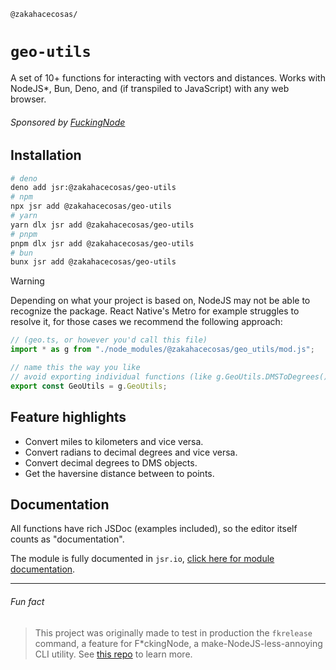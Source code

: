 <!-- markdownlint-disable md001 md041 -->

`@zakahacecosas/`

# `geo-utils`

A set of 10+ functions for interacting with vectors and distances. Works with NodeJS*, Bun, Deno, and (if transpiled to JavaScript) with any web browser.

###### Sponsored by [FuckingNode](#fun-fact)

## Installation

```bash
# deno
deno add jsr:@zakahacecosas/geo-utils
# npm
npx jsr add @zakahacecosas/geo-utils
# yarn
yarn dlx jsr add @zakahacecosas/geo-utils
# pnpm
pnpm dlx jsr add @zakahacecosas/geo-utils
# bun
bunx jsr add @zakahacecosas/geo-utils
```

> [!WARNING]
> Depending on what your project is based on, NodeJS may not be able to recognize the package. React Native's Metro for example struggles to resolve it, for those cases we recommend the following approach:
>
> ```ts
> // (geo.ts, or however you'd call this file)
> import * as g from "./node_modules/@zakahacecosas/geo_utils/mod.js";
>
> // name this the way you like
> // avoid exporting individual functions (like g.GeoUtils.DMSToDegrees()) as some of them don't work if not used from the full object
> export const GeoUtils = g.GeoUtils;
> ```

## Feature highlights

- Convert miles to kilometers and vice versa.
- Convert radians to decimal degrees and vice versa.
- Convert decimal degrees to DMS objects.
- Get the haversine distance between to points.

## Documentation

All functions have rich JSDoc (examples included), so the editor itself counts as "documentation".

The module is fully documented in `jsr.io`, [click here for module documentation](https://jsr.io/@zakahacecosas/geo-utils/doc/~/GeoUtils).

---

###### Fun fact

> This project was originally made to test in production the `fkrelease` command, a feature for F\*ckingNode, a make-NodeJS-less-annoying CLI utility. See [this repo](https://github.com/FuckingNode/FuckingNode) to learn more.
